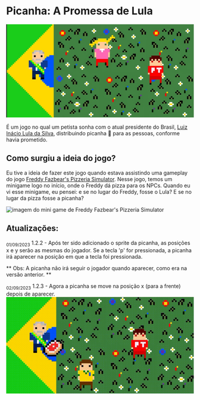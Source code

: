 # Picanha: A Promessa de Lula

![imagem do jogo](https://github.com/Ned1101/picanha-promessa-de-lula/blob/main/Foto_do_jogo%203.jpg)

É um jogo no qual um petista sonha com o atual presidente do Brasil, [Luiz Inácio Lula da Silva](https://pt.m.wikipedia.org/wiki/Luiz_In%C3%A1cio_Lula_da_Silva), distribuindo picanha :cut_of_meat: para as pessoas, conforme havia prometido.

## Como surgiu a ideia do jogo?
Eu tive a ideia de fazer este jogo quando estava assistindo uma gameplay do jogo [Freddy Fazbear's Pizzeria Simulator](https://store.steampowered.com/app/738060/Freddy_Fazbears_Pizzeria_Simulator/). 
Nesse jogo, temos um minigame logo no início, onde o Freddy dá pizza para os NPCs. Quando eu vi esse minigame, eu pensei: e se no lugar do Freddy, fosse o Lula? E se no lugar da pizza fosse a picanha?

![imagem do mini game de Freddy Fazbear's Pizzeria Simulator](https://cdn.cloudflare.steamstatic.com/steam/apps/738060/ss_a116a79a1cf39fba3371d5dcb92c69797475c9d8.1920x1080.jpg?t=1512422259)

## Atualizações:

<sub>01/09/2023</sub>
1.2.2 - Após ter sido adicionado o sprite da picanha, as posições x e y serão as mesmas do jogador. Se a tecla 'p' for pressionada, a picanha irá aparecer na posição em que a tecla foi pressionada.

** Obs: A picanha não irá seguir o jogador quando aparecer, como era na versão anterior. **

<sub>02/09/2023</sub>
1.2.3 - Agora a picanha se move na posição x (para a frente) depois de aparecer.
![Lula jogando picanha](https://github.com/Ned1101/picanha-promessa-de-lula/blob/main/Lula_jogando_picanha.gif)

